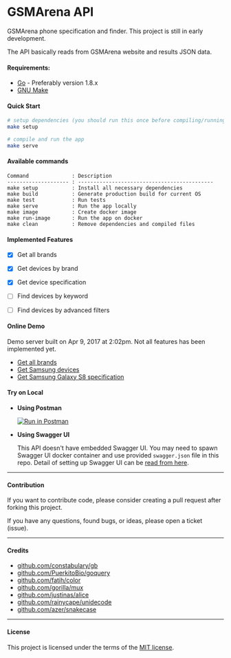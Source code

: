 # GSMArena API

GSMArena phone specification and finder.
This project is still in early development.

The API basically reads from GSMArena website and results JSON data. 

#### Requirements:

- [Go](https://golang.org/) - Preferably version 1.8.x
- [GNU Make](https://www.gnu.org/software/make/)


#### Quick Start
```bash
# setup dependencies (you should run this once before compiling/running the app)
make setup

# compile and run the app
make serve
```


#### Available commands

```
Command              : Description
-------------------- : --------------------------------------------
make setup           : Install all necessary dependencies
make build           : Generate production build for current OS
make test            : Run tests
make serve           : Run the app locally
make image           : Create docker image
make run-image       : Run the app on docker
make clean           : Remove dependencies and compiled files
```


#### Implemented Features
- [x] Get all brands
- [x] Get devices by brand
- [x] Get device specification
- [ ] Find devices by keyword
- [ ] Find devices by advanced filters


#### Online Demo
Demo server built on Apr 9, 2017 at 2:02pm. Not all features has been implemented yet.
- [Get all brands](https://gsmarena-ciaqxkwrcz.now.sh/brands)
- [Get Samsung devices](https://gsmarena-ciaqxkwrcz.now.sh/devices/samsung-phones-9)
- [Get Samsung Galaxy S8 specification](https://gsmarena-ciaqxkwrcz.now.sh/specs/samsung_galaxy_s8-8161)


#### Try on Local
* **Using Postman**

  [![Run in Postman](https://run.pstmn.io/button.svg)](https://app.getpostman.com/run-collection/555bfc6fbe025e73641e)

* **Using Swagger UI**

  This API doesn't have embedded Swagger UI. You may need to spawn Swagger UI docker container and use provided `swagger.json` file in this repo.
Detail of setting up Swagger UI can be [read from here](https://github.com/swagger-api/swagger-ui).

---


#### Contribution
If you want to contribute code, please consider creating a pull request after forking this project.

If you have any questions, found bugs, or ideas, please open a ticket (issue).


---


#### Credits
- [github.com/constabulary/gb](github.com/constabulary/gb)
- [github.com/PuerkitoBio/goquery](github.com/PuerkitoBio/goquery)
- [github.com/fatih/color](github.com/fatih/color)
- [github.com/gorilla/mux](github.com/gorilla/mux)
- [github.com/justinas/alice](github.com/justinas/alice)
- [github.com/rainycape/unidecode](github.com/rainycape/unidecode)
- [github.com/azer/snakecase](github.com/azer/snakecase)


---


#### License

This project is licensed under the terms of the [MIT license](https://husniadil.mit-license.org/).

